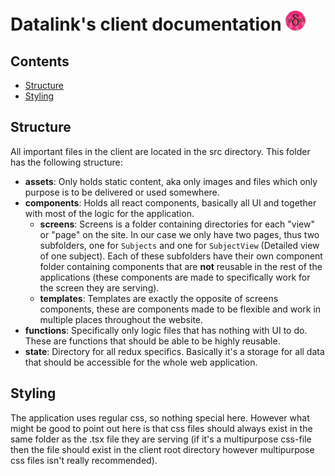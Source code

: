 # Datalink's client documentation <img src="https://github.com/Hampfh/DataLinks/blob/master/client/public/favicon-32x32.png?raw=true">
## Contents
* [Structure](#structure)
* [Styling](#styling)

## Structure
All important files in the client are located in the src directory. This folder has the following structure:  
* **assets**: Only holds static content, aka only images and files which only purpose is to be delivered or used somewhere.  
* **components**: Holds all react components, basically all UI and together with most of the logic for the application.
  * **screens**: Screens is a folder containing directories for each "view" or "page" on the site. In our case we only have two pages, thus two subfolders, one for `Subjects` and one for `SubjectView` (Detailed view of one subject). Each of these subfolders have their own component folder containing components that are **not** reusable in the rest of the applications (these components are made to specifically work for the screen they are serving).
  * **templates**: Templates are exactly the opposite of screens components, these are components made to be flexible and work in multiple places throughout the website.
* **functions**: Specifically only logic files that has nothing with UI to do. These are functions that should be able to be highly reusable.
* **state**: Directory for all redux specifics. Basically it's a storage for all data that should be accessible for the whole web application.

## Styling
The application uses regular css, so nothing special here. However what might be good to point out here is that css files should always exist in the same folder as the .tsx file they are serving (if it's a multipurpose css-file then the file should exist in the client root directory however multipurpose css files isn't really recommended).

